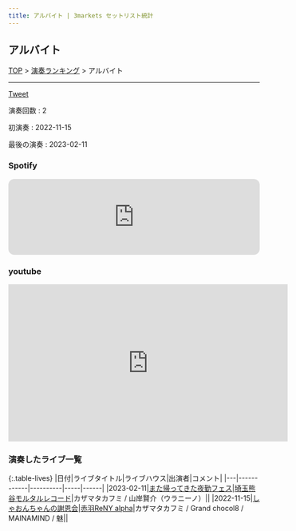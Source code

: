 ```yaml
---
title: アルバイト | 3markets セットリスト統計
---
```

## アルバイト


[TOP](/setlist/) > [演奏ランキング](songs.html) > アルバイト

___

<a href="https://twitter.com/share?ref_src=twsrc%5Etfw" data-text="3markets[ ]セットリスト > アルバイト" class="twitter-share-button" data-via="3markets" data-hashtags="3markets" data-related="3markets" data-show-count="false">Tweet</a>

演奏回数
: 2

初演奏
: 2022-11-15

最後の演奏
: 2023-02-11





### Spotify
<iframe style="border-radius:12px" src="https://open.spotify.com/embed/track/4jAu2lOyb27jTNvGYqSusG?utm_source=generator" width="100%" height="152" frameBorder="0" allowfullscreen="" allow="autoplay; clipboard-write; encrypted-media; fullscreen; picture-in-picture" loading="lazy"></iframe>





### youtube
<iframe width="560" height="315" src="https://www.youtube.com/embed/kQ2XGhl-ers" title="YouTube video player" frameborder="0" allow="accelerometer; autoplay; clipboard-write; encrypted-media; gyroscope; picture-in-picture; web-share" allowfullscreen></iframe>



### 演奏したライブ一覧

{:.table-lives}
|日付|ライブタイトル|ライブハウス|出演者|コメント|
|---|------------|----------|-----|------|
|<span class="nowrap">2023-02-11</span>|[また帰ってきた夜勤フェス](live054.html)|[埼玉熊谷モルタルレコード](livehouse051.html)|カザマタカフミ / 山岸賢介（ウラニーノ）||
|<span class="nowrap">2022-11-15</span>|[しゃおんちゃんの謝恩会](live042.html)|[赤羽ReNY alpha](livehouse046.html)|カザマタカフミ / Grand chocol8 / MAINAMIND / 魅||



<script async src="https://platform.twitter.com/widgets.js" charset="utf-8"></script>